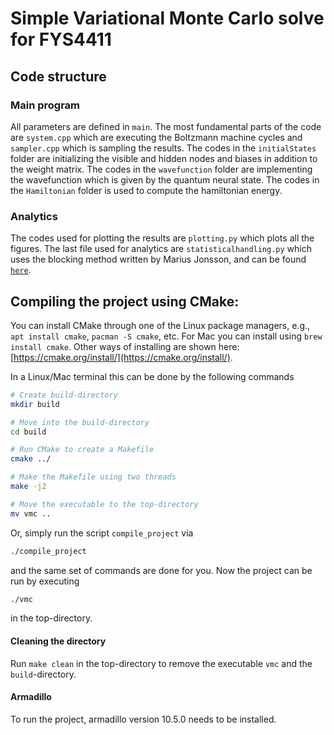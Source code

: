 # Simple Variational Monte Carlo solve for FYS4411
## Code structure
### Main program
All parameters are defined in `main`. The most fundamental parts of the code are `system.cpp` which are executing the Boltzmann machine cycles and `sampler.cpp` which is sampling the results. The codes in the `initialStates` folder are initializing the visible and hidden nodes and biases in addition to the weight matrix. The codes in the `wavefunction` folder are implementing the wavefunction which is given by the quantum neural state. The codes in the `Hamiltonian` folder is used to compute the hamiltonian energy.

### Analytics
The codes used for plotting the results are `plotting.py` which plots all the figures. The last file used for analytics are `statisticalhandling.py` which uses the blocking method written by Marius Jonsson, and can be found [`here`](https://github.com/computative/block/blob/master/python/tictoc.py).

## Compiling the project using CMake:
You can install CMake through one of the Linux package managers, e.g., `apt install cmake`, `pacman -S cmake`, etc. For Mac you can install using `brew install cmake`. Other ways of installing are shown here: [https://cmake.org/install/](https://cmake.org/install/).

In a Linux/Mac terminal this can be done by the following commands
```bash
# Create build-directory
mkdir build

# Move into the build-directory
cd build

# Run CMake to create a Makefile
cmake ../

# Make the Makefile using two threads
make -j2

# Move the executable to the top-directory
mv vmc ..
```
Or, simply run the script `compile_project` via
```bash
./compile_project
```
and the same set of commands are done for you. Now the project can be run by executing
```bash
./vmc
```
in the top-directory.

#### Cleaning the directory
Run `make clean` in the top-directory to remove the executable `vmc` and the `build`-directory.

#### Armadillo
To run the project, armadillo version 10.5.0 needs to be installed.
